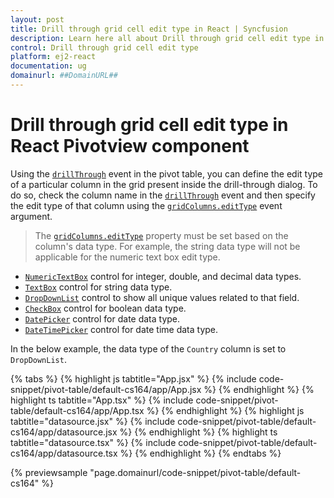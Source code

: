 ```yaml
---
layout: post
title: Drill through grid cell edit type in React | Syncfusion
description: Learn here all about Drill through grid cell edit type in Syncfusion React Pivotview component of Syncfusion Essential JS 2 and more.
control: Drill through grid cell edit type 
platform: ej2-react
documentation: ug
domainurl: ##DomainURL##
---
```


# Drill through grid cell edit type in React Pivotview component

Using the [`drillThrough`](https://ej2.syncfusion.com/react/documentation/api/pivotview/#drillthrough) event in the pivot table, you can define the edit type of a particular column in the grid present inside the drill-through dialog. To do so, check the column name in the [`drillThrough`](https://ej2.syncfusion.com/react/documentation/api/pivotview/#drillthrough) event and then specify the edit type of that column using the [`gridColumns.editType`](https://ej2.syncfusion.com/react/documentation/api/grid/column/#edittype) event argument.

> The [`gridColumns.editType`](https://ej2.syncfusion.com/react/documentation/api/grid/column/#edittype) property must be set based on the column's data type. For example, the string data type will not be applicable for the numeric text box edit type.

* [`NumericTextBox`](https://ej2.syncfusion.com/react/documentation/numerictextbox/) control for integer, double, and decimal data types.
* [`TextBox`](https://ej2.syncfusion.com/react/documentation/textbox/) control for string data type.
* [`DropDownList`](https://ej2.syncfusion.com/react/documentation/drop-down-list/) control to show all unique values related to that field.
* [`CheckBox`](https://ej2.syncfusion.com/react/documentation/check-box/) control for boolean data type.
* [`DatePicker`](https://ej2.syncfusion.com/react/documentation/datepicker/) control for date data type.
* [`DateTimePicker`](https://ej2.syncfusion.com/react/documentation/datetimepicker/) control for date time data type.

In the below example, the data type of the `Country` column is set to `DropDownList`.

{% tabs %}
{% highlight js tabtitle="App.jsx" %}
{% include code-snippet/pivot-table/default-cs164/app/App.jsx %}
{% endhighlight %}
{% highlight ts tabtitle="App.tsx" %}
{% include code-snippet/pivot-table/default-cs164/app/App.tsx %}
{% endhighlight %}
{% highlight js tabtitle="datasource.jsx" %}
{% include code-snippet/pivot-table/default-cs164/app/datasource.jsx %}
{% endhighlight %}
{% highlight ts tabtitle="datasource.tsx" %}
{% include code-snippet/pivot-table/default-cs164/app/datasource.tsx %}
{% endhighlight %}
{% endtabs %}

 {% previewsample "page.domainurl/code-snippet/pivot-table/default-cs164" %}